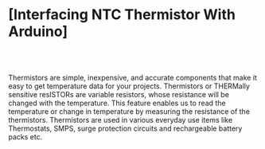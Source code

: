 # [Interfacing NTC Thermistor With Arduino]

<br>
<br>

Thermistors are simple, inexpensive, and accurate components that make it easy to get temperature data for your projects. Thermistors or THERMally sensitive resISTORs are variable resistors, whose resistance will be changed with the temperature. This feature enables us to read the temperature or change in temperature by measuring the resistance of the thermistors. Thermistors are used in various everyday use items like Thermostats, SMPS, surge protection circuits and rechargeable battery packs etc.

<br>
<br>

